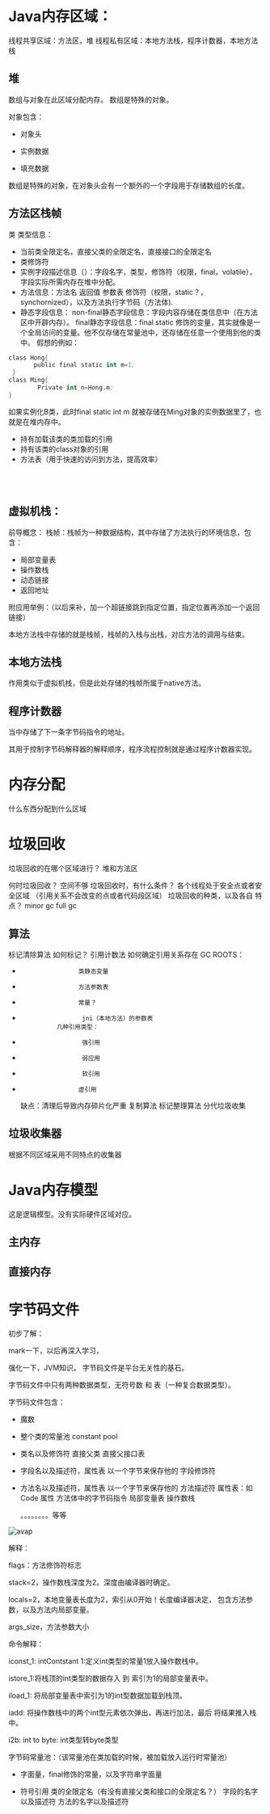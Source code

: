 # Java内存区域：

线程共享区域：方法区，堆
线程私有区域：本地方法栈，程序计数器，本地方法栈

## 堆

数组与对象在此区域分配内存。
数组是特殊的对象。

对象包含：

- 对象头

- 实例数据

- 填充数据

  

数组是特殊的对象，在对象头会有一个额外的一个字段用于存储数组的长度。

## 方法区栈帧

类 类型信息：

- 当前类全限定名，直接父类的全限定名，直接接口的全限定名
- 类修饰符
- 实例字段描述信息（）：字段名字，类型，修饰符（权限，final，volatile），字段实际所需内存在堆中分配。
- 方法信息：方法名 返回值 参数表 修饰符（权限，static？，synchornized），以及方法执行字节码（方法体).
- 静态字段信息：
  non-final静态字段信息：字段内容存储在类信息中（在方法区中开辟内存）。
  final静态字段信息：final static 修饰的变量，其实就像是一个全局访问的变量。他不仅存储在常量池中，还存储在任意一个使用到他的类中。
  假想的例如：

```s
class Hong{
       public final static int m=1;
 }
class Ming{
        Private int n=Hong.m;
} 
```

如果实例化B类，此时final static int m 就被存储在Ming对象的实例数据里了，也就是在堆内存中。           

- 持有加载该类的类加载的引用
- 持有该类的class对象的引用
- 方法表（用于快速的访问到方法，提高效率）

​            
​            

## 虚拟机栈：         

前导概念：
    栈帧：栈帧为一种数据结构，其中存储了方法执行的环境信息，包含：

- 局部变量表
- 操作数栈
- 动态链接
- 返回地址

附应用举例：（以后来补，加一个超链接跳到指定位置，指定位置再添加一个返回链接）

本地方法栈中存储的就是栈帧，栈帧的入栈与出栈，对应方法的调用与结束。

## 本地方法栈

作用类似于虚拟机栈，但是此处存储的栈帧所属于native方法。

## 程序计数器

当中存储了下一条字节码指令的地址。

其用于控制字节码解释器的解释顺序，程序流程控制就是通过程序计数器实现。
    
# 内存分配
什么东西分配到什么区域

# 垃圾回收
垃圾回收的在哪个区域进行？
    堆和方法区
    
何时垃圾回收？
    空间不够
垃圾回收时，有什么条件？
    各个线程处于安全点或者安全区域
        （引用关系不会改变的点或者代码段区域）
垃圾回收的种类，以及各自 特点？
    minor gc
    full gc 
## 算法
标记清除算法
    如何标记？
        引用计数法
            如何确定引用关系存在
                GC ROOTS：
*                     类静态变量
*                     方法参数表
*                     常量？
*                      jni（本地方法）的参数表
                几种引用类型：
*                      强引用
*                      弱应用
*                      软引用
*                     虚引用
    缺点：清理后导致内存碎片化严重
复制算法
标记整理算法
分代垃圾收集
## 垃圾收集器
根据不同区域采用不同特点的收集器

    







# Java内存模型

这是逻辑模型。没有实际硬件区域对应。

## 主内存

## 直接内存

# 字节码文件

初步了解：

mark一下，以后再深入学习，

强化一下，JVM知识。
字节码文件是平台无关性的基石。

字节码文件中只有两种数据类型，无符号数 和 表（一种复合数据类型）。

字节码文件包含：

* 魔数

* 整个类的常量池 constant pool

* 类名以及修饰符
   直接父类
   直接父接口表
   
* 字段名以及描述符，属性表
   以一个字节来保存他的 字段修饰符

* 方法名以及描述符，属性表
   以一个字节来保存他的 方法描述符
   属性表：如Code 属性 方法体中的字节码指令
   局部变量表
   操作数栈
   
   。。。。。。。。等等

![avap](H:\GitRepository\Notes\java\img\javap.png)

解释：

flags：方法修饰符标志



stack=2，操作数栈深度为2。深度由编译器时确定。

locals=2，本地变量表长度为2，索引从0开始！长度编译器决定，		包含方法参数，以及方法内局部变量。

args_size，方法参数大小



命令解释：

iconst_1: intContstant 1:定义int类型的常量1放入操作数栈中。

istore_1:将栈顶的int类型的数据存入 到 索引为1的局部变量表中。

iload_1: 将局部变量表中索引为1的int型数据加载到栈顶。

iadd: 将操作数栈中的两个int型元素依次弹出，再进行加法，最后		   将结果推入栈中。

i2b: int to byte: int类型转byte类型





字节码常量池：（该常量池在类加载的时候，被加载放入运行时常量池）

- 字面量，final修饰的常量，以及字符串字面量

- 符号引用
  类的全限定名（有没有直接父类和接口的全限定名？）
  字段的名字以及描述符
  方法的名字以及描述符

  ​     